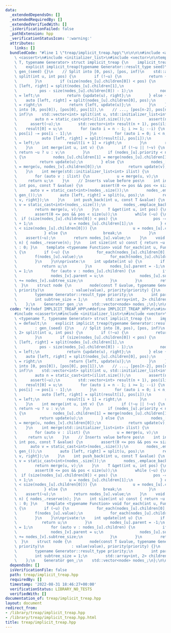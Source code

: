 ```yaml
---
data:
  _extendedDependsOn: []
  _extendedRequiredBy: []
  _extendedVerifiedWith: []
  _isVerificationFailed: false
  _pathExtension: hpp
  _verificationStatusIcon: ':warning:'
  attributes:
    links: []
  bundledCode: "#line 1 \"treap/implicit_treap.hpp\"\n\n\n\n#include <array>\n#include\
    \ <cassert>\n#include <initializer_list>\n#include <vector>\n\ntemplate <typename\
    \ T, typename Generator> struct implicit_treap {\n    implicit_treap() = default;\n\
    \    explicit implicit_treap(typename Generator::result_type seed)\n        :\
    \ gen_(seed) {}\n    // Split into [0, pos), [pos, inf)\n    std::array<int, 2>\
    \ split(int u, int pos) {\n        if (!~u) {\n            return {-1, -1};\n\
    \        }\n        if (size(nodes_[u].children[0]) < pos) {\n            auto\
    \ [left, right] = split(nodes_[u].children[1],\n                             \
    \          pos - size(nodes_[u].children[0]) - 1);\n            nodes_[u].children[1]\
    \ = left;\n            return {update(u), right};\n        } else {\n        \
    \    auto [left, right] = split(nodes_[u].children[0], pos);\n            nodes_[u].children[0]\
    \ = right;\n            return {left, update(u)};\n        }\n    }\n    // Split\
    \ into [0, pos[0]), [pos[0], pos[1]),\n    // ..., [pos[n-2], pos[n-1]), [pos[n-1],\
    \ inf)\n    std::vector<int> split(int u, std::initializer_list<int> ilist) {\n\
    \        auto n = static_cast<int>(ilist.size());\n        assert(n > 0);\n  \
    \      assert(~u);\n        std::vector<int> result(n + 1), pos(ilist);\n    \
    \    result[0] = u;\n        for (auto i = n - 1; i >= 1; --i) {\n           \
    \ pos[i] -= pos[i - 1];\n        }\n        for (auto i = 0; i < n; ++i) {\n \
    \           auto [left, right] = split(result[i], pos[i]);\n            result[i]\
    \ = left;\n            result[i + 1] = right;\n        }\n        return result;\n\
    \    }\n    int merge(int u, int v) {\n        if (!~u || !~v) {\n           \
    \ return ~u ? u : v;\n        }\n        if (nodes_[u].priority < nodes_[v].priority)\
    \ {\n            nodes_[u].children[1] = merge(nodes_[u].children[1], v);\n  \
    \          return update(u);\n        } else {\n            nodes_[v].children[0]\
    \ = merge(u, nodes_[v].children[0]);\n            return update(v);\n        }\n\
    \    }\n    int merge(std::initializer_list<int> ilist) {\n        auto u = -1;\n\
    \        for (auto v : ilist) {\n            u = merge(u, v);\n        }\n   \
    \     return u;\n    }\n    // Inserts value before pos\n    int insert(int u,\
    \ int pos, const T &value) {\n        assert(0 <= pos && pos <= size(u));\n  \
    \      auto v = static_cast<int>(nodes_.size());\n        nodes_.emplace_back(value,\
    \ gen_());\n        auto [left, right] = split(u, pos);\n        return merge({left,\
    \ v, right});\n    }\n    int push_back(int u, const T &value) {\n        auto\
    \ v = static_cast<int>(nodes_.size());\n        nodes_.emplace_back(value, gen_());\n\
    \        return merge(u, v);\n    }\n    T &get(int u, int pos) {\n        assert(!~nodes_[u].parent);\n\
    \        assert(0 <= pos && pos < size(u));\n        while (~u) {\n          \
    \  if (size(nodes_[u].children[0]) < pos) {\n                pos -= size(nodes_[u].children[0])\
    \ + 1;\n                u = nodes_[u].children[1];\n            } else if (pos\
    \ < size(nodes_[u].children[0])) {\n                u = nodes_[u].children[0];\n\
    \            } else {\n                break;\n            }\n        }\n    \
    \    assert(~u);\n        return nodes_[u].value;\n    }\n    void reserve(std::vector<int>::size_type\
    \ n) { nodes_.reserve(n); }\n    int size(int u) const { return ~u ? nodes_[u].subtree_size\
    \ : 0; }\n    template <typename Function> void for_each(int u, Function f) const\
    \ {\n        if (~u) {\n            for_each(nodes_[u].children[0], f);\n    \
    \        f(nodes_[u].value);\n            for_each(nodes_[u].children[1], f);\n\
    \        }\n    }\n\nprivate:\n    int update(int u) {\n        if (!~u) {\n \
    \           return u;\n        }\n        nodes_[u].parent = -1;\n        nodes_[u].subtree_size\
    \ = 1;\n        for (auto v : nodes_[u].children) {\n            if (~v) {\n \
    \               nodes_[v].parent = u;\n                nodes_[u].subtree_size\
    \ += nodes_[v].subtree_size;\n            }\n        }\n        return u;\n  \
    \  }\n    struct node {\n        node(const T &value, typename Generator::result_type\
    \ priority)\n            : value(value), priority(priority) {}\n        T value;\n\
    \        typename Generator::result_type priority;\n        int parent = -1;\n\
    \        int subtree_size = 1;\n        std::array<int, 2> children{-1, -1};\n\
    \    };\n    Generator gen_;\n    std::vector<node> nodes_;\n};\n\n\n"
  code: "#ifndef IMPLICIT_TREAP_HPP\n#define IMPLICIT_TREAP_HPP\n\n#include <array>\n\
    #include <cassert>\n#include <initializer_list>\n#include <vector>\n\ntemplate\
    \ <typename T, typename Generator> struct implicit_treap {\n    implicit_treap()\
    \ = default;\n    explicit implicit_treap(typename Generator::result_type seed)\n\
    \        : gen_(seed) {}\n    // Split into [0, pos), [pos, inf)\n    std::array<int,\
    \ 2> split(int u, int pos) {\n        if (!~u) {\n            return {-1, -1};\n\
    \        }\n        if (size(nodes_[u].children[0]) < pos) {\n            auto\
    \ [left, right] = split(nodes_[u].children[1],\n                             \
    \          pos - size(nodes_[u].children[0]) - 1);\n            nodes_[u].children[1]\
    \ = left;\n            return {update(u), right};\n        } else {\n        \
    \    auto [left, right] = split(nodes_[u].children[0], pos);\n            nodes_[u].children[0]\
    \ = right;\n            return {left, update(u)};\n        }\n    }\n    // Split\
    \ into [0, pos[0]), [pos[0], pos[1]),\n    // ..., [pos[n-2], pos[n-1]), [pos[n-1],\
    \ inf)\n    std::vector<int> split(int u, std::initializer_list<int> ilist) {\n\
    \        auto n = static_cast<int>(ilist.size());\n        assert(n > 0);\n  \
    \      assert(~u);\n        std::vector<int> result(n + 1), pos(ilist);\n    \
    \    result[0] = u;\n        for (auto i = n - 1; i >= 1; --i) {\n           \
    \ pos[i] -= pos[i - 1];\n        }\n        for (auto i = 0; i < n; ++i) {\n \
    \           auto [left, right] = split(result[i], pos[i]);\n            result[i]\
    \ = left;\n            result[i + 1] = right;\n        }\n        return result;\n\
    \    }\n    int merge(int u, int v) {\n        if (!~u || !~v) {\n           \
    \ return ~u ? u : v;\n        }\n        if (nodes_[u].priority < nodes_[v].priority)\
    \ {\n            nodes_[u].children[1] = merge(nodes_[u].children[1], v);\n  \
    \          return update(u);\n        } else {\n            nodes_[v].children[0]\
    \ = merge(u, nodes_[v].children[0]);\n            return update(v);\n        }\n\
    \    }\n    int merge(std::initializer_list<int> ilist) {\n        auto u = -1;\n\
    \        for (auto v : ilist) {\n            u = merge(u, v);\n        }\n   \
    \     return u;\n    }\n    // Inserts value before pos\n    int insert(int u,\
    \ int pos, const T &value) {\n        assert(0 <= pos && pos <= size(u));\n  \
    \      auto v = static_cast<int>(nodes_.size());\n        nodes_.emplace_back(value,\
    \ gen_());\n        auto [left, right] = split(u, pos);\n        return merge({left,\
    \ v, right});\n    }\n    int push_back(int u, const T &value) {\n        auto\
    \ v = static_cast<int>(nodes_.size());\n        nodes_.emplace_back(value, gen_());\n\
    \        return merge(u, v);\n    }\n    T &get(int u, int pos) {\n        assert(!~nodes_[u].parent);\n\
    \        assert(0 <= pos && pos < size(u));\n        while (~u) {\n          \
    \  if (size(nodes_[u].children[0]) < pos) {\n                pos -= size(nodes_[u].children[0])\
    \ + 1;\n                u = nodes_[u].children[1];\n            } else if (pos\
    \ < size(nodes_[u].children[0])) {\n                u = nodes_[u].children[0];\n\
    \            } else {\n                break;\n            }\n        }\n    \
    \    assert(~u);\n        return nodes_[u].value;\n    }\n    void reserve(std::vector<int>::size_type\
    \ n) { nodes_.reserve(n); }\n    int size(int u) const { return ~u ? nodes_[u].subtree_size\
    \ : 0; }\n    template <typename Function> void for_each(int u, Function f) const\
    \ {\n        if (~u) {\n            for_each(nodes_[u].children[0], f);\n    \
    \        f(nodes_[u].value);\n            for_each(nodes_[u].children[1], f);\n\
    \        }\n    }\n\nprivate:\n    int update(int u) {\n        if (!~u) {\n \
    \           return u;\n        }\n        nodes_[u].parent = -1;\n        nodes_[u].subtree_size\
    \ = 1;\n        for (auto v : nodes_[u].children) {\n            if (~v) {\n \
    \               nodes_[v].parent = u;\n                nodes_[u].subtree_size\
    \ += nodes_[v].subtree_size;\n            }\n        }\n        return u;\n  \
    \  }\n    struct node {\n        node(const T &value, typename Generator::result_type\
    \ priority)\n            : value(value), priority(priority) {}\n        T value;\n\
    \        typename Generator::result_type priority;\n        int parent = -1;\n\
    \        int subtree_size = 1;\n        std::array<int, 2> children{-1, -1};\n\
    \    };\n    Generator gen_;\n    std::vector<node> nodes_;\n};\n\n#endif // IMPLICIT_TREAP_HPP\n"
  dependsOn: []
  isVerificationFile: false
  path: treap/implicit_treap.hpp
  requiredBy: []
  timestamp: '2022-08-31 18:46:27+00:00'
  verificationStatus: LIBRARY_NO_TESTS
  verifiedWith: []
documentation_of: treap/implicit_treap.hpp
layout: document
redirect_from:
- /library/treap/implicit_treap.hpp
- /library/treap/implicit_treap.hpp.html
title: treap/implicit_treap.hpp
---
```

